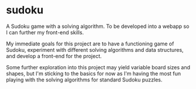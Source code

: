 # sudoku
A Sudoku game with a solving algorithm. To be developed into a webapp so I can further my front-end skills.

My immediate goals for this project are to have a functioning game of Sudoku, experiment with different solving algorithms and data structures,
  and develop a front-end for the project.
 
Some further exploration into this project may yield variable board sizes and shapes, but I'm sticking to the basics for now as I'm having the most fun
  playing with the solving algorithms for standard Sudoku puzzles.
